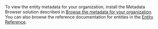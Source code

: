 To view the entity metadata for your organization, install the Metadata Browser solution described in [Browse the metadata for your organization](../developer/browse-your-metadata.md). You can also browse the reference documentation for entities in the [Entity Reference](../developer/about-entity-reference.md).
